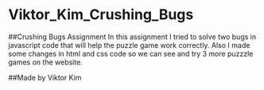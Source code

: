 # Viktor_Kim_Crushing_Bugs
 
##Crushing Bugs Assignment
In this assignment I tried to solve two bugs in javascript code that will help the puzzle game work correctly. Also I made some changes in html and css code so we can see and try 3 more puzzzle games on the website.

##Made by
Viktor Kim
